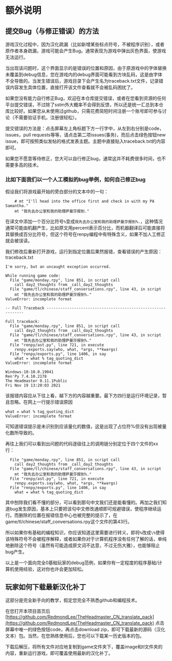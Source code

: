 # 额外说明

## 提交Bug（与修正错误）的方法

游戏汉化过程中，因为汉化疏漏（比如新增某些标点符号，不被程序识别），或者原作者本身疏漏，游戏可能会产生Bug。通常表现为游戏中弹出灰色界面，使游戏无法运行。

当出现该问题时，这个界面显示的是错误的位置和原因，由于原游戏中的字体替换未覆盖到debug信息，您在游戏内的debug界面可能看到方块乱码，这是由字体不全导致的。当发生错误后，游戏目录下会产生名为traceback.txt文件，记录错误内容发生具体位置，直接打开该文件查看就不会被乱码困扰了。

如果您没有能力自行修正Bug，欢迎在本仓库提交错误，或者在您看到资源的任何平台提交错误，不过除了sstm外大概率不会得到反馈，所以还是统一汇总到本仓库比较好。如果您从未使用过github，只需花费简短时间注册一个账号即可参与讨论（不需要验证手机，注册很轻松）。

提交错误的方法是：点击屏幕左上角标题下方一行字中，从左到右分别是code，issues，pull requests等等，请点击第二项issues(事务)，而后点击绿色按钮new issue，即可按照类似发帖的格式发表主题。主题中直接贴入traceback.txt的内容即可。

如果您不愿意等待修正，您大可以自行修正bug，通常这并不耗费很多时间，也不需要多高的技术。

### 比如下面我们以一个人工模拟的bug举例，如何自己修正bug

假设我们将游戏最开始的旁白部分的文本中的一句：
```
    # mt "I'll head into the office first and check in with my PA Samantha."
    mt "我先去办公室和我的助理萨曼莎报到."
```
在译文中添加一个百分比符号`%`变成`我先去办公室和我的助理萨曼莎报到%.`，这种情况通常可能由机翻产生，比如原文用percent表示百分比，而机器翻译后可能直接将其替换成百分比符号，但这个符号在renpy编程中有特殊含义，如果不加人工修正就会被误读。

我们修改后重新打开游戏，运行到指定位置后果然报错，查看错误的产生原因：traceback.txt
```
I'm sorry, but an uncaught exception occurred.

While running game code:
  File "game/monday.rpy", line 851, in script call
    call day2_thoughts from _call_day2_thoughts
  File "game/tl/chinese/staff_conversations.rpy", line 43, in script
    mt "我先去办公室和我的助理萨曼莎报到%."
ValueError: incomplete format

-- Full Traceback ------------------------------------------------------------

Full traceback:
  File "game/monday.rpy", line 851, in script call
    call day2_thoughts from _call_day2_thoughts
  File "game/tl/chinese/staff_conversations.rpy", line 43, in script
    mt "我先去办公室和我的助理萨曼莎报到%."
  File "renpy/ast.py", line 721, in execute
    renpy.exports.say(who, what, *args, **kwargs)
  File "renpy/exports.py", line 1406, in say
    what = what % tag_quoting_dict
ValueError: incomplete format

Windows-10-10.0.19041
Ren'Py 7.4.10.2178
The Headmaster 0.11.1Public
Fri Nov 19 13:20:03 2021
```
该报错内容应从下往上看，越下方的内容越重要。最下方四行是运行环境记录，暂且忽略。在网上一行提示错误原因
```
what = what % tag_quoting_dict
ValueError: incomplete format
```
可知道错误提示是未识别到应该量化的数值，这是出现了占位符%但没有出现被量化数所导致的。

再往上我们可以看到出问题的代码逐级往上的调用链分别定位于四个文件的xx行：
```
  File "game/monday.rpy", line 851, in script call
    call day2_thoughts from _call_day2_thoughts
  File "game/tl/chinese/staff_conversations.rpy", line 43, in script
    mt "我先去办公室和我的助理萨曼莎报到%."
  File "renpy/ast.py", line 721, in execute
    renpy.exports.say(who, what, *args, **kwargs)
  File "renpy/exports.py", line 1406, in say
    what = what % tag_quoting_dict
```
其中刨除我们看不懂的部分，可以看到那句中文我们还是能看懂的。再加之我们知道bug发生原因，基本上只要把该句中文修改通顺即可规避错误，使程序继续运行。而删除的位置在报错信息中心也被完整的提示了，在game/tl/chinese/staff_conversations.rpy这个文件的第43行。

所以如果你有基础的编程知识，你应该知道这里需要进行转义，即将`%`改成`\%`使得该特殊符号不会被程序解释，或者如果你对于计算机程序没有任何了解的话，单纯地删除这个符号（虽然有可能造成原文词不达意，不过无伤大雅），也能够阻止bug产生。

以上是一个面向完全0基础玩家的debug范例，如果你有一定程度的程序基础/计算机使用经验，这对你也许会更加轻松。

## 玩家如何下载最新汉化补丁

这部分是完全新手向的教学，假定您完全不熟悉github和编程技术。

在您打开本项目首页后[https://github.com/RedmondLee/TheHeadmaster_CN_translate_pack](https://github.com/RedmondLee/TheHeadmaster_CN_translate_pack) 点击屏幕中唯一的绿色按钮code，再点击download zip，即可下载最新的源码（汉化文本）包。当然，在您熟练使用后，您也可以下载某一历史版本的包。

下载后解压，将所有文件对应地复制到game文件夹下，覆盖image和tl文件夹的内容，重新运行游戏，即可覆盖使用最新的汉化补丁。
